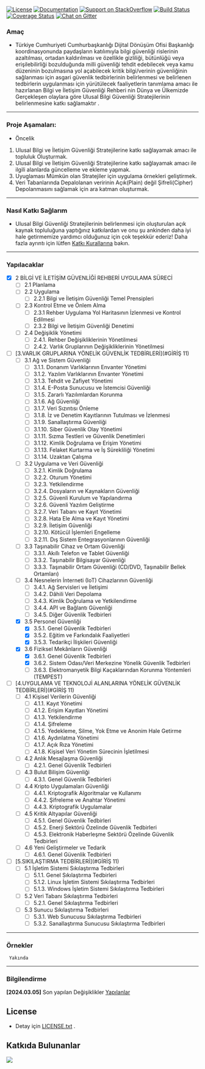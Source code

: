 [![License](https://img.shields.io/badge/license-AGPL-blue.svg?style=flat)](https://opensource.org/licenses/AGPL-3.0)
[![Documentation](https://img.shields.io/badge/docs-latest-brightgreen.svg?style=flat)](http://docs.org)
[![Support on StackOverflow](https://img.shields.io/badge/support-StackOverflow-yellowgreen.svg?style=flat)](https://stackoverflow.com/questions/tagged/ckan)
[![Build Status](https://circleci.com/gh/ckan/ckan.svg?style=shield)](https://circleci.com/gh/ckan/ckan)
[![Coverage Status](https://coveralls.io/repos/github/ckan/ckan/badge.svg?branch=master)](https://coveralls.io/github/ckan/ckan?branch=master)
[![Chat on Gitter](https://badges.gitter.im/gitterHQ/gitter.svg)](https://app.gitter.im/#/room/#Bg_Rehberi:gitter.im)




### Amaç
* Türkiye Cumhuriyeti Cumhurbaşkanlığı  Dijital Dönüşüm Ofisi Başkanlığı
koordinasyonunda paydaşların katılımıyla bilgi güvenliği rislerinin azaltılması, ortadan kaldırılması ve özellikle gizliliği,
bütünlüğü veya erişilebilirliği bozulduğunda milli güvenliği tehdit edebilecek veya kamu düzeninin
bozulmasına yol açabilecek kritik bilgi/verinin güvenliğinin sağlanması için asgari güvenlik tedbirlerinin
belirlenmesi ve belirlenen tedbirlerin uygulanması için yürütülecek faaliyetlerin tanımlama amacı ile hazırlanan Bilgi ve İletişim Güvenliği Rehberi nin
Dünya ve Ülkemizde Gerçekleşen olaylara göre Ulusal Bilgi Güvenliği Stratejilerinin belirlenmesine katkı sağlamaktır .
---
### Proje  Aşamaları:
- Öncelik
1. Ulusal Bilgi ve İletişim Güvenliği Stratejilerine katkı sağlayamak amacı ile topluluk Oluşturmak.
2. Ulusal Bilgi ve İletişim Güvenliği Stratejilerine katkı sağlayamak amacı ile ilgili alanlarda güncelleme ve ekleme yapmak.
3. Uyuglaması Mümkün olan Stratejiler için  uygulama örnekleri geliştirmek.
4. Veri Tabanlarında Depalolanan veririnin Açık(Plain) değil Şifreli(Cipher) Depolanmasını sağlamak için ara katman oluşturmak.
---
### Nasıl Katkı Sağlarım
* Ulusal Bilgi Güvenliği Stratejilerinin belirlenmesi için oluşturulan  açık kaynak topluluğuna yaptığınız katkılardan ve onu şu ankinden daha iyi hale getirmemize yardımcı olduğunuz için çok teşekkür ederiz!
Daha fazla ayrıntı için lütfen [Katkı Kurallarına](docs/Contribution_Guidelines.md) bakın.
---
### Yapılacaklar

- [X] 2 BİLGİ VE İLETİŞİM GÜVENLİĞİ REHBERİ UYGULAMA SÜRECİ
    - [ ] 2.1 Planlama        
    - [ ] 2.2 Uygulama
        - [ ] 2.2.1 Bilgi ve İletişim Güvenliği Temel Prensipleri
    - [ ] 2.3 Kontrol Etme ve Önlem Alma
        - [ ] 2.3.1 Rehber Uygulama Yol Haritasının İzlenmesi ve Kontrol Edilmesi
        - [ ] 2.3.2 Bilgi ve İletişim Güvenliği Denetimi
    - [ ] 2.4 Değişiklik Yönetimi
        - [ ] 2.4.1. Rehber Değişikliklerinin Yönetilmesi
        - [ ] 2.4.2. Varlık Gruplarının Değişikliklerinin Yönetilmesi
- [ ] [3.VARLIK GRUPLARINA YÖNELİK GÜVENLİK TEDBİRLERİ](#GİRİŞ 11)
    - [ ] 3.1 Ağ ve Sistem Güvenliği
        - [ ] 3.1.1. Donanım Varlıklarının Envanter Yönetimi
        - [ ] 3.1.2. Yazılım Varlıklarının Envanter Yönetimi
        - [ ] 3.1.3. Tehdit ve Zafiyet Yönetimi
        - [ ] 3.1.4. E-Posta Sunucusu ve İstemcisi Güvenliği
        - [ ] 3.1.5. Zararlı Yazılımlardan Korunma
        - [ ] 3.1.6. Ağ Güvenliği
        - [ ] 3.1.7. Veri Sızıntısı Önleme
        - [ ] 3.1.8. İz ve Denetim Kayıtlarının Tutulması ve İzlenmesi
        - [ ] 3.1.9. Sanallaştırma Güvenliği
        - [ ] 3.1.10. Siber Güvenlik Olay Yönetimi
        - [ ] 3.1.11. Sızma Testleri ve Güvenlik Denetimleri
        - [ ] 3.1.12. Kimlik Doğrulama ve Erişim Yönetimi
        - [ ] 3.1.13. Felaket Kurtarma ve İş Sürekliliği Yönetimi
        - [ ] 3.1.14. Uzaktan Çalışma
    - [ ] 3.2 Uygulama ve Veri Güvenliği
        - [ ] 3.2.1. Kimlik Doğrulama
        - [ ] 3.2.2. Oturum Yönetimi
        - [ ] 3.2.3. Yetkilendirme
        - [ ] 3.2.4. Dosyaların ve Kaynakların Güvenliği
        - [ ] 3.2.5. Güvenli Kurulum ve Yapılandırma
        - [ ] 3.2.6. Güvenli Yazılım Geliştirme
        - [ ] 3.2.7. Veri Tabanı ve Kayıt Yönetimi
        - [ ] 3.2.8. Hata Ele Alma ve Kayıt Yönetimi
        - [ ] 3.2.9. İletişim Güvenliği
        - [ ] 3.2.10. Kötücül İşlemleri Engelleme
        - [ ] 3.2.11. Dış Sistem Entegrasyonlarının Güvenliği
    - [ ] 3.3 Taşınabilir Cihaz ve Ortam Güvenliği
        - [ ] 3.3.1. Akıllı Telefon ve Tablet Güvenliği
        - [ ] 3.3.2. Taşınabilir Bilgisayar Güvenliği
        - [ ] 3.3.3. Taşınabilir Ortam Güvenliği (CD/DVD, Taşınabilir Bellek Ortamları)
    - [ ] 3.4 Nesnelerin İnterneti (IoT) Cihazlarının Güvenliği
        - [ ] 3.4.1. Ağ Servisleri ve İletişimi
        - [ ] 3.4.2. Dâhili Veri Depolama
        - [ ] 3.4.3. Kimlik Doğrulama ve Yetkilendirme
        - [ ] 3.4.4. API ve Bağlantı Güvenliği
        - [ ] 3.4.5. Diğer Güvenlik Tedbirleri
    - [X] 3.5 Personel Güvenliği
        - [X] 3.5.1. Genel Güvenlik Tedbirleri
        - [X] 3.5.2. Eğitim ve Farkındalık Faaliyetleri
        - [X] 3.5.3. Tedarikçi İlişkileri Güvenliği
    - [X] 3.6 Fiziksel Mekânların Güvenliği
        - [X] 3.6.1. Genel Güvenlik Tedbirleri
        - [X] 3.6.2. Sistem Odası/Veri Merkezine Yönelik Güvenlik Tedbirleri
        - [ ] 3.6.3. Elektromanyetik Bilgi Kaçaklarından Korunma Yöntemleri (TEMPEST)
- [ ] [4.UYGULAMA VE TEKNOLOJİ ALANLARINA YÖNELİK GÜVENLİK TEDBİRLERİ](#GİRİŞ 11)
    - [ ] 4.1 Kişisel Verilerin Güvenliği
        - [ ] 4.1.1. Kayıt Yönetimi
        - [ ] 4.1.2. Erişim Kayıtları Yönetimi
        - [ ] 4.1.3. Yetkilendirme
        - [ ] 4.1.4. Şifreleme
        - [ ] 4.1.5. Yedekleme, Silme, Yok Etme ve Anonim Hale Getirme
        - [ ] 4.1.6. Aydınlatma Yönetimi
        - [ ] 4.1.7. Açık Rıza Yönetimi
        - [ ] 4.1.8. Kişisel Veri Yönetim Sürecinin İşletilmesi
    - [ ] 4.2 Anlık Mesajlaşma Güvenliği
        - [ ] 4.2.1. Genel Güvenlik Tedbirleri
    - [ ] 4.3 Bulut Bilişim Güvenliği
        - [ ] 4.3.1. Genel Güvenlik Tedbirleri
    - [ ] 4.4 Kripto Uygulamaları Güvenliği
        - [ ] 4.4.1. Kriptografik Algoritmalar ve Kullanımı
        - [ ] 4.4.2. Şifreleme ve Anahtar Yönetimi
        - [ ] 4.4.3. Kriptografik Uygulamalar
    - [ ] 4.5 Kritik Altyapılar Güvenliği
        - [ ] 4.5.1. Genel Güvenlik Tedbirleri
        - [ ] 4.5.2. Enerji Sektörü Özelinde Güvenlik Tedbirleri
        - [ ] 4.5.3. Elektronik Haberleşme Sektörü Özelinde Güvenlik Tedbirleri
    - [ ] 4.6 Yeni Geliştirmeler ve Tedarik
        - [ ] 4.6.1. Genel Güvenlik Tedbirleri
- [ ] [5.SIKILAŞTIRMA TEDBİRLERİ](#GİRİŞ 11)
    - [ ] 5.1 İşletim Sistemi Sıkılaştırma Tedbirleri
        - [ ] 5.1.1. Genel Sıkılaştırma Tedbirleri
        - [ ] 5.1.2. Linux İşletim Sistemi Sıkılaştırma Tedbirleri
        - [ ] 5.1.3. Windows İşletim Sistemi Sıkılaştırma Tedbirleri
    - [ ] 5.2 Veri Tabanı Sıkılaştırma Tedbirleri
        - [ ] 5.2.1. Genel Sıkılaştırma Tedbirleri
    - [ ] 5.3 Sunucu Sıkılaştırma Tedbirleri
        - [ ] 5.3.1. Web Sunucusu Sıkılaştırma Tedbirleri
        - [ ] 5.3.2. Sanallaştırma Sunucusu Sıkılaştırma Tedbirleri

----
### Örnekler

     Yakında
---------------

### Bilgilendirme

**[2024.03.05]**  Son yapılan Değişiklikler [Yapılanlar](https://github.com/PKU-YuanGroup/Open-Sora-Plan?tab=readme-ov-file#todo)

## License
* Detay için [LICENSE.txt](LICENSE.txt) .

## Katkıda Bulunanlar

<a href="https://github.com/PKU-YuanGroup/Open-Sora-Plan/graphs/contributors">
  <img src="https://contrib.rocks/image?repo=PKU-YuanGroup/Open-Sora-Plan" />
</a>









